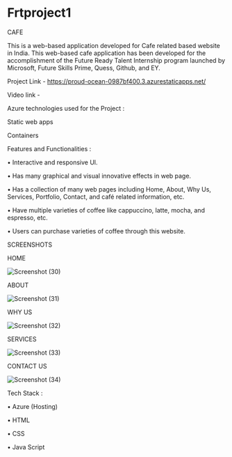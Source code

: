 # Frtproject1
CAFE

This is a web-based application developed for Cafe related based website in India.
This web-based cafe application has been developed for the accomplishment of the Future Ready Talent Internship program launched by Microsoft, Future Skills Prime, Quess, Github, and EY.

Project Link - https://proud-ocean-0987bf400.3.azurestaticapps.net/

Video link - 


Azure technologies used for the Project :

Static web apps

Containers

Features and Functionalities :

•	Interactive and responsive Ul.

•	Has many graphical and visual innovative effects in web page.

•	Has a collection of many web pages including Home, About, Why Us, Services, Portfolio,  Contact, and café related information, etc.

•	Have multiple varieties of coffee like cappuccino, latte, mocha, and espresso, etc.

•	Users can purchase varieties of coffee through this website.

SCREENSHOTS

HOME

![Screenshot (30)](https://github.com/urstrulysri30/Frtproject1/assets/111484018/70ad4bb6-3559-498c-9893-f692d5b1dbe7)

ABOUT

![Screenshot (31)](https://github.com/urstrulysri30/Frtproject1/assets/111484018/902b5c2b-0bf4-47f2-8975-bf6418e2c2c5)

WHY US

![Screenshot (32)](https://github.com/urstrulysri30/Frtproject1/assets/111484018/3b1b9cc4-4dbb-4a43-bb3b-43f024fd25da)

SERVICES

![Screenshot (33)](https://github.com/urstrulysri30/Frtproject1/assets/111484018/e54d36bf-7f12-4cbc-9e91-43f2b521a792)

CONTACT US

![Screenshot (34)](https://github.com/urstrulysri30/Frtproject1/assets/111484018/d4f38de5-2ca8-4f37-99b0-d7853ce530f8)


Tech Stack :

•	Azure (Hosting)

•	HTML

•	CSS

•	Java Script

